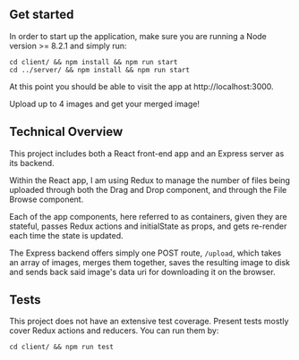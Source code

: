 ## Get started

In order to start up the application, make sure you are running a Node version >= 8.2.1 and simply run:

```
cd client/ && npm install && npm run start
cd ../server/ && npm install && npm run start

```

At this point you should be able to visit the app at http://localhost:3000.

Upload up to 4 images and get your merged image!

## Technical Overview

This project includes both a React front-end app and an Express server as its backend.

Within the React app, I am using Redux to manage the number of files being uploaded through both the Drag and Drop component, and through the File Browse component.

Each of the app components, here referred to as containers, given they are stateful, passes Redux actions and initialState as props, and gets re-render each time the state is updated.

The Express backend offers simply one POST route, `/upload`, which takes an array of images, merges them together, saves the resulting image to disk and sends back said image's data uri for downloading it on the browser.

## Tests

This project does not have an extensive test coverage. Present tests mostly cover Redux actions and reducers. You can run them by:

```
cd client/ && npm run test

```
